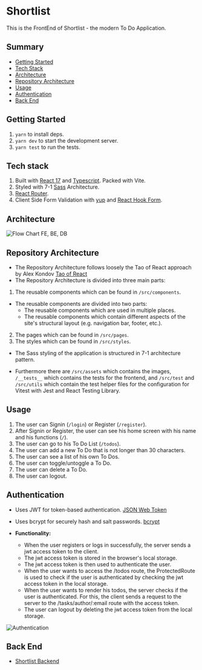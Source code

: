 # Shortlist

This is the FrontEnd of Shortlist - the modern To Do Application.

## Summary

- [Getting Started](#getting-started)
- [Tech Stack](#tech-stack)
- [Architecture](#architecture)
- [Repository Architecture](#repository-architecture)
- [Usage](#usage)
- [Authentication](#authentication)
- [Back End](#back-end)

## Getting Started

1. `yarn` to install deps.
2. `yarn dev` to start the development server.
3. `yarn test` to run the tests.

## Tech stack

1. Built with [React 17](https://reactjs.org/) and [Typescript](https://www.typescriptlang.org/). Packed with Vite.
2. Styled with 7-1 [Sass](https://sass-lang.com/) Architecture.
3. [React Router](https://reacttraining.com/react-router/).
4. Client Side Form Validation with [yup](https://github.com/jquense/yup) and [React Hook Form](https://react-hook-form.com/).

## Architecture

![Flow Chart FE, BE, DB](https://user-images.githubusercontent.com/50672977/166143979-b46d53dc-c5a2-4188-9867-ac67b5eebc19.png)

## Repository Architecture

- The Repository Architecture follows loosely the Tao of React approach by Alex Kondov [Tao of React](https://www.taoofreact.com/)
- The Repository Architecture is divided into three main parts:

1. The reusable components which can be found in `/src/components`.

- The reusable components are divided into two parts:
  - The reusable components which are used in multiple places.
  - The reusable components which contain different aspects of the site's structural layout (e.g. navigation bar, footer, etc.).

2. The pages which can be found in `/src/pages`.
3. The styles which can be found in `/src/styles`.

- The Sass styling of the application is structured in 7-1 architecture pattern.

- Furthermore there are `/src/assets` which contains the images, `/__tests__` which contains the tests for the frontend, and `/src/test` and `/src/utils` which contain the test helper files for the configuration for Vitest with Jest and React Testing Library.

## Usage

1. The user can Signin (`/login`) or Register (`/register`).
2. After Signin or Register, the user can see his home screen with his name and his functions (`/`).
3. The user can go to his To Do List (`/todos`).
4. The user can add a new To Do that is not longer than 30 characters.
5. The user can see a list of his own To Dos.
6. The user can toggle/untoggle a To Do.
7. The user can delete a To Do.
8. The user can logout.

## Authentication

- Uses JWT for token-based authentication. [JSON Web Token](https://jwt.io/)
- Uses bcrypt for securely hash and salt passwords. [bcrypt](https://www.npmjs.com/package/bcryptjs)

- **Functionality:**
  - When the user registers or logs in successfully, the server sends a jwt access token to the client.
  - The jwt access token is stored in the browser's local storage.
  - The jwt access token is then used to authenticate the user.
  - When the user wants to access the /todos route, the ProtectedRoute is used to check if the user is authenticated by checking the jwt access token in the local storage.
  - When the user wants to render his todos, the server checks if the user is authenticated. For this, the client sends a request to the server to the /tasks/author/:email route with the access token.
  - The user can logout by deleting the jwt access token from the local storage.

![Authentication](https://user-images.githubusercontent.com/50672977/166125473-7d32be27-ef26-4053-8c7a-0bc0a4cabf8d.png)

## Back End

- [Shortlist Backend](https://github.com/conuko/tasks-and-goals-backend)
